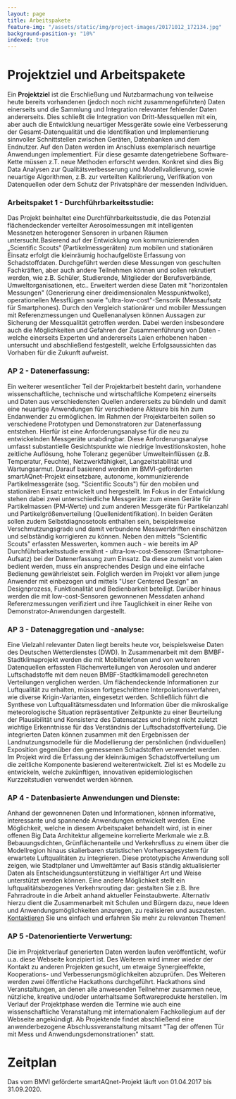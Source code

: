 ```yaml
---
layout: page
title: Arbeitspakete
feature-img: "/assets/static/img/project-images/20171012_172134.jpg"
background-position-y: "10%"
indexed: true
---
```


Projektziel und Arbeitspakete
=============================

Ein **Projektziel** ist die Erschließung und Nutzbarmachung von teilweise heute
bereits vorhandenen (jedoch noch nicht zusammengeführten) Daten einerseits und
die Sammlung und Integration relevanter fehlender Daten andererseits. Dies
schließt die Integration von Dritt-Messquellen mit ein, aber auch die
Entwicklung neuartiger Messgeräte sowie eine Verbesserung der
Gesamt-Datenqualität und die Identifikation und Implementierung sinnvoller
Schnittstellen zwischen Geräten, Datenbanken und dem Endnutzer. Auf den Daten
werden im Anschluss exemplarisch neuartige Anwendungen implementiert. Für diese
gesamte datengetriebene Software-Kette müssen z.T. neue Methoden erforscht
werden. Konkret sind dies Big Data Analysen zur Qualitätsverbesserung und
Modellvalidierung, sowie neuartige Algorithmen, z.B. zur verteilten
Kalibrierung, Verifikation von Datenquellen oder dem Schutz der Privatsphäre der
messenden Individuen.  

### Arbeitspaket 1 - Durchführbarkeitsstudie:
Das Projekt beinhaltet eine Durchführbarkeitsstudie, die das Potenzial
flächendeckender verteilter Aerosolmessungen mit intelligenten Messnetzen
heterogener Sensoren in urbanen Räumen untersucht.Basierend auf der Entwicklung
von kommunizierenden „Scientific Scouts“ (Partikelmessgeräten) zum mobilen und
stationären Einsatz erfolgt die kleinräumig hochaufgelöste Erfassung von
Schadstoffdaten. Durchgeführt werden diese Messungen von geschulten Fachkräften,
aber auch andere Teilnehmen können und sollen rekrutiert werden, wie z.B.
Schüler, Studierende, Mitglieder der Berufsverbände, Umweltorganisationen, etc..
Erweitert werden diese Daten mit "horizontalen Messungen" (Generierung einer
dreidimensionalen Messpunktwolke), operationellen Messflügen sowie
"ultra-low-cost"-Sensorik (Messaufsatz für Smartphones). Durch den Vergleich
stationärer und mobiler Messungen mit Referenzmessungen und Quellenanalysen
können Aussagen zur Sicherung der Messqualität getroffen werden. Dabei werden
insbesondere auch die Möglichkeiten und Gefahren der Zusammenführung von Daten -
welche einerseits Experten und andererseits Laien erhobenen haben - untersucht
und abschließend festgestellt, welche Erfolgsaussichten das Vorhaben für die
Zukunft aufweist. 

  
### AP 2 - Datenerfassung:
Ein weiterer wesentlicher Teil der Projektarbeit besteht darin, vorhandene
wissenschaftliche, technische und wirtschaftliche Kompetenz einerseits und Daten
aus verschiedensten Quellen andererseits zu bündeln und damit eine neuartige
Anwendungen für verschiedene Akteure bis hin zum Endanwender zu ermöglichen. Im
Rahmen der Projektarbeiten sollen so verschiedene Prototypen und Demonstratoren
zur Datenerfassung entstehen. Hierfür ist eine Anforderungsanalyse für die neu
zu entwickelnden Messgeräte unabdingbar. Diese Anforderungsanalyse umfasst
substantielle Gesichtspunkte wie niedrige Investitionskosten, hohe zeitliche
Auflösung, hohe Toleranz gegenüber Umwelteinflüssen (z.B. Temperatur, Feuchte),
Netzwerkfähigkeit, Langzeitstabilität und Wartungsarmut. Darauf basierend werden
im BMVI-geförderten smartAQnet-Projekt einsetzbare, autonome, kommunizierende
Partikelmessgeräte (sog. "Scientific Scouts") für den mobilen und stationären
Einsatz entwickelt und hergestellt. Im Fokus in der Entwicklung stehen dabei
zwei unterschiedliche Messgeräte: zum einen Geräte für Partikelmassen (PM-Werte)
und zum anderen Messgeräte für Partikelanzahl und Partikelgrößenverteilung
(Quellenidentifikation). In beiden Geräten sollen zudem Selbstdiagnosetools
enthalten sein, beispielsweise Verschmutzungsgrade und damit verbundene
Messwertdriften einschätzen und selbständig korrigieren zu können. Neben den
mittels "Scientific Scouts" erfassten Messwerten, kommen auch - wie bereits im
AP Durchführbarkeitsstudie erwähnt - ultra-low-cost-Sensoren
(Smartphone-Aufsatz) bei der Datenerfassung zum Einsatz. Da diese zumeist von
Laien bedient werden, muss ein ansprechendes Design und eine einfache Bedienung
gewährleistet sein. Folglich werden im Projekt vor allem junge Anwender mit
einbezogen und mittels "User Centered Design" an Designprozess, Funktionalität
und Bedienbarkeit beteiligt. Darüber hinaus werden die mit low-cost-Sensoren
gewonnenen Messdaten anhand Referenzmessungen verifiziert und ihre Tauglichkeit
in einer Reihe von Demonstrator-Anwendungen dargestellt.

### AP 3 - Datenaggregation und -analyse:
Eine Vielzahl relevanter Daten liegt bereits heute vor, beispielsweise Daten des
Deutschen Wetterdienstes (DWD). In Zusammenarbeit mit dem BMBF-Stadtklimaprojekt
werden die mit Mobiltelefonen und von weiteren Datenquellen erfassten
Flächenverteilungen von Aerosolen und anderer Luftschadstoffe mit dem neuen
BMBF-Stadtklimamodell gerechneten Verteilungen verglichen werden. Um
flächendeckende Informationen zur Luftqualität zu erhalten, müssen
fortgeschrittene Interpolationsverfahren, wie diverse Krigin-Varianten,
eingesetzt werden. Schließlich führt die Synthese von Luftqualitätsmessdaten und
Information über die mikroskalige meteorologische Situation repräsentativer
Zeitpunkte zu einer Beurteilung der Plausibilität und Konsistenz des Datensatzes
und bringt nicht zuletzt wichtige Erkenntnisse für das Verständnis der
Luftschadstoffverteilung. Die integrierten Daten können zusammen mit den
Ergebnissen der Landnutzungsmodelle für die Modellierung der persönlichen
(individuellen) Exposition gegenüber den gemessenen Schadstoffen verwendet
werden. Im Projekt wird die Erfassung der kleinräumigen Schadstoffverteilung um
die zeitliche Komponente basierend weiterentwickelt. Ziel ist es Modelle zu
entwickeln, welche zukünftigen, innovativen epidemiologischen Kurzzeitstudien
verwendet werden können.

### AP 4 - Datenbasierte Anwendungen und Dienste:
Anhand der gewonnenen Daten und Informationen, können informative, interessante
und spannende Anwendungen entwickelt werden. Eine Möglichkeit, welche in diesem
Arbeitspaket behandelt wird, ist in einer offenen Big Data Architektur
allgemeine korrelierte Merkmale wie z.B. Bebauungsdichten, Grünflächenanteile
und Verkehrsfluss zu einem über die Modellregion hinaus skalierbaren
statistischen Vorhersagesystem für erwartete Luftqualitäten zu integrieren.
Diese prototypische Anwendung soll zeigen, wie Stadtplaner und Umweltämter auf
Basis ständig aktualisierter Daten als Entscheidungsunterstützung in
vielfältiger Art und Weise unterstützt werden können. Eine andere Möglichkeit
stellt ein luftqualitätsbezogenes Verkehrsrouting dar: gestalten Sie z.B. Ihre
Fahrradroute in die Arbeit anhand aktueller Feinstaubwerte. Alternativ hierzu
dient die Zusammenarbeit mit Schulen und Bürgern dazu, neue Ideen und
Anwendungsmöglichkeiten anzuregen, zu realisieren und auszutesten.
[Kontaktieren](/KONTAKT/) Sie uns einfach und erfahren Sie mehr zu relevanten
Themen!  

### AP 5 -Datenorientierte Verwertung:
Die im Projektverlauf generierten Daten werden laufen veröffentlicht, wofür u.a.
diese Webseite konzipiert ist. Des Weiteren wird immer wieder der Kontakt zu
anderen Projekten gesucht, um etwaige Synergieeffekte, Kooperations- und
Verbesserungsmöglichkeiten abzuprüfen. Des Weiteren werden zwei öffentliche
Hackathons durchgeführt. Hackathons sind Veranstaltungen, an denen alle
anwesenden Teilnehmer zusammen neue, nützliche, kreative und/oder unterhaltsame
Softwareprodukte herstellen. Im Verlauf der Projektphase werden die Termine wie
auch eine wissenschaftliche Veranstaltung mit internationalem Fachkollegium auf
der Webseite angekündigt. Ab Projektende findet abschließend eine
anwenderbezogene Abschlussveranstaltung mitsamt "Tag der offenen Tür mit Mess
und Anwendungsdemonstrationen" statt.   

Zeitplan
========

Das vom BMVI geförderte smartAQnet-Projekt läuft von 01.04.2017 bis 31.09.2020.
